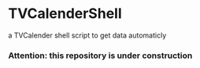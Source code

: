 # TVCalenderShell
a TVCalender shell script to get data automaticly 
### Attention: this repository is under construction

